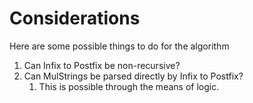 # Considerations

Here are some possible things to do for the algorithm

1. Can Infix to Postfix be non-recursive?
2. Can MulStrings be parsed directly by Infix to Postfix?
   1. This is possible through the means of logic. 